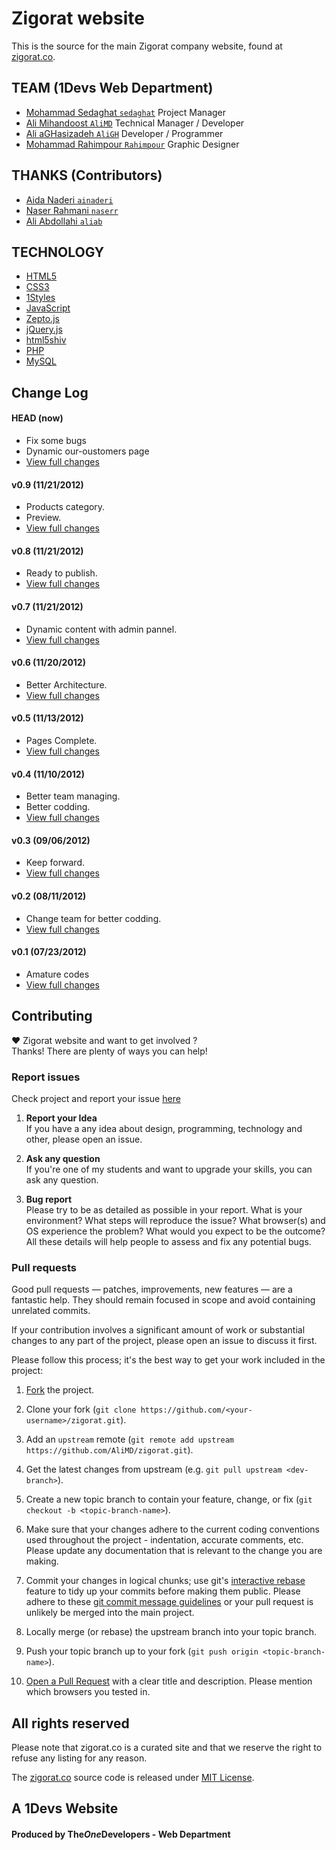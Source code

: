 # Zigorat website
This is the source for the main Zigorat company website, found at [zigorat.co](http://zigorat.co).  

## TEAM (1Devs Web Department)
* [Mohammad Sedaghat `sedaghat`](https://github.com/sedaghat) Project Manager
* [Ali Mihandoost `AliMD`](https://github.com/AliMD) Technical Manager / Developer
* [Ali aGHasizadeh `AliGH`](https://github.com/AliGH) Developer / Programmer  
* [Mohammad Rahimpour `Rahimpour`](http://127.0.0.1) Graphic Designer

## THANKS (Contributors)
* [Aida Naderi `ainaderi`](https://github.com/ainaderi)
* [Naser Rahmani `naserr`](https://github.com/YasharAMD)
* [Ali Abdollahi `aliab`](https://github.com/aliab)


## TECHNOLOGY
* [HTML5](http://ali.md/wiki/html5)
* [CSS3](http://ali.md/css3ref)
* [1Styles](http://ali.md/1styles)
* [JavaScript](http://ali.md/wiki/javascript)
* [Zepto.js](http://ali.md/zepto.js)
* [jQuery.js](http://ali.md/jquery.js)
* [html5shiv](http://ali.md/html5shiv)
* [PHP](http://ali.md/php/)
* [MySQL](http://ali.md/wiki/mysql)

## Change Log

#### HEAD (now)
  * Fix some bugs
  * Dynamic our-oustomers page
  * [View full changes](https://github.com/AliMD/zigorat/compare/v0.9...master)

#### v0.9 (11/21/2012)
  * Products category.
  * Preview.
  * [View full changes](https://github.com/AliMD/zigorat/compare/v0.7...v0.8)

#### v0.8 (11/21/2012)
  * Ready to publish.
  * [View full changes](https://github.com/AliMD/zigorat/compare/v0.7...v0.8)

#### v0.7 (11/21/2012)
  * Dynamic content with admin pannel.
  * [View full changes](https://github.com/AliMD/zigorat/compare/v0.6...v0.7)

#### v0.6 (11/20/2012)
  * Better Architecture.
  * [View full changes](https://github.com/AliMD/zigorat/compare/v0.5...v0.6)

#### v0.5 (11/13/2012)
  * Pages Complete.
  * [View full changes](https://github.com/AliMD/zigorat/compare/v0.4...v0.5)

#### v0.4 (11/10/2012)
  * Better team managing.
  * Better codding.
  * [View full changes](https://github.com/AliMD/zigorat/compare/v0.3...v0.4)

#### v0.3 (09/06/2012)
  * Keep forward.
  * [View full changes](https://github.com/AliMD/zigorat/compare/v0.2...v0.3)

#### v0.2 (08/11/2012)
  * Change team for better codding.
  * [View full changes](https://github.com/AliMD/zigorat/compare/v0.1...v0.2)

#### v0.1 (07/23/2012)
  * Amature codes
  * [View full changes](https://github.com/AliMD/zigorat/compare/91aa4aa5be...v0.1)

## Contributing
♥ Zigorat website and want to get involved ?  
Thanks! There are plenty of ways you can help!  

### Report issues
Check project and report your issue [here](https://github.com/AliMD/zigorat/issues)    

1. **Report your Idea**  
  If you have a any idea about design, programming, technology and other, please open an issue.
  
1. **Ask any question**  
  If you're one of my students and want to upgrade your skills, you can ask any question.  
  
1. **Bug report**  
  Please try to be as detailed as possible in your report. What is your
environment? What steps will reproduce the issue? What browser(s) and OS
experience the problem? What would you expect to be the outcome? All these
details will help people to assess and fix any potential bugs.
  
### Pull requests  

Good pull requests — patches, improvements, new features — are a fantastic
help. They should remain focused in scope and avoid containing unrelated commits.

If your contribution involves a significant amount of work or substantial
changes to any part of the project, please open an issue to discuss it first.

Please follow this process; it's the best way to get your work included in the project:

1. [Fork](http://help.github.com/fork-a-repo/) the project.

2. Clone your fork (`git clone
   https://github.com/<your-username>/zigorat.git`).

3. Add an `upstream` remote (`git remote add upstream
   https://github.com/AliMD/zigorat.git`).

4. Get the latest changes from upstream (e.g. `git pull upstream
   <dev-branch>`).

5. Create a new topic branch to contain your feature, change, or fix (`git
   checkout -b <topic-branch-name>`).

6. Make sure that your changes adhere to the current coding conventions used
   throughout the project - indentation, accurate comments, etc. Please update
   any documentation that is relevant to the change you are making.

7. Commit your changes in logical chunks; use git's [interactive
   rebase](https://help.github.com/articles/interactive-rebase) feature to tidy
   up your commits before making them public. Please adhere to these [git commit
   message
   guidelines](http://tbaggery.com/2008/04/19/a-note-about-git-commit-messages.html)
   or your pull request is unlikely be merged into the main project.

8. Locally merge (or rebase) the upstream branch into your topic branch.

9. Push your topic branch up to your fork (`git push origin
   <topic-branch-name>`).

10. [Open a Pull Request](http://help.github.com/send-pull-requests/) with a
    clear title and description. Please mention which browsers you tested in.

## All rights reserved ###
Please note that zigorat.co is a curated site and that we reserve the right to refuse any listing for any reason.  
  
The [zigorat.co](http://zigorat.co) source code is released under [MIT License](http://opensource.org/licenses/MIT).  

## A 1Devs Website
#### Produced by The<i>One</i>Developers - Web Department  

